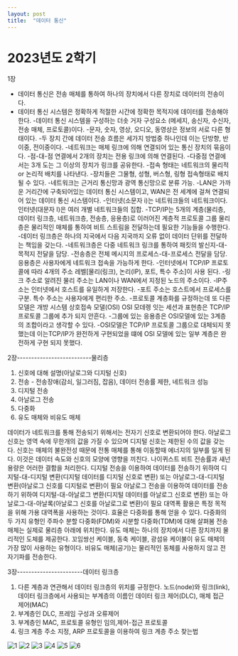 ```yaml
---
layout: post
title:  "데이터 통신"
---
```


# 2023년도 2학기

1장
- 데이터 통신은 전송 매체를 통하여 하나의 장치에서 다른 장치로 데이터의 전송이다. 
- 데이터 통신 시스템은 정확하게 적절한 시간에 정확한 목적지에 데이터를 전송해야 한다. 
-데이터 통신 시스템을 구성하는 더솟 거자 구성요소 (메세지, 송신자, 수신자, 전송 매체, 프로토콜)이다. 
-문자, 숫자, 영상, 오디오, 동영상은 정보의 서로 다른 형태이다. 
-두 장치 간에 데이터 전송 흐름은 세가지 방법중 하나인데 이는 단방향, 반이중, 전이중이다.
-네트워크는 매체 링크에 의해 연결되어 있는 통신 장치의 묶음이다. 
-점-대-점 연결에서 2개의 장치는 전용 링크에 의해 연결된다. 
-다중점 연결에서는 3개 도는 그 이상의 장치가 링크를 공유한다. 
-접속 형태는 네트워크의 물리적 or 논리적 배치를 나타낸다. 
-장치들은 그물형, 성형, 버스형, 링형 접속형태로 배치 될 수 있다.
-네트워크는 근거리 통신망과 광역 통신망으로 분류 가능. 
-LAN은 가까운 거리간에 구축되어있는 데이터 통신 시스템이고, WAN은 전 세계에 걸쳐 연결되어 있는 데이터 통신 시스템이다. 
-인터넷(소문자 i)는 네트워크들의 네트워크이다. 인터넷(대문자 I)은 여러 개별 네트워크들의 집합.
-TCP/IP는 5개의 계층(물리층, 데이터 링크층, 네트워크층, 전송층, 응용층)로 이러어진 계층적 프로토콜 그룹 물리층은 물리적인 매체를 통하여 비트 스트림을 전달하는데 필요한 기능들을 수행한다. 
-데이터 링크층은 하나의 지국에서 다음 지국까지 오류 없이 데이터 단위를 전달하는 책임을 갖는다. 
-네트워크층은 다중 네트워크 링크를 통하여 패킷의 발신지-대-목적지 전달을 담당. 
-전송층은 전체 메시지의 프로세스-대-프로세스 전달을 담당. 응용층은 사용자에게 네트워크 접속을 가능하게 한다. 
-인터넷에서 TCP/IP 프로토콜에 따라 4개의 주소 레벨[물리(링크), 논리(IP), 포트, 특수 주소]이 사용 된다. 
-링크 주소로 알려진 물리 주소는 LAN이나 WAN에서 지정된 노드의 주소이다. 
-IP주소는 인터넷에서 호스트를 유일하게 저장한다. 
-포트 주소는 호스트에서 프로세스를 구분. 특수 주소는 사용자에게 편리한 주소.
-프로토콜 계층화를 규정하는데 또 다른 모델은 개방 시스템 상호접속 모댈(OSI) OSI 모데렝 잇는 세션과 표현층은 TCP/IP 프로토콜 그룹에 추가 되지 안흔다. 
-그룹에 있는 응용층은 OSI모델에 있는 3계층의 조합이라고 생각할 수 있다. 
-OSI모델은 TCP/IP 프로토콜 그룹으로 대체되지 못했는데 이는TCP/IP가 완전하게 구현되었을 떄에 OSI 모델에 있는 일부 계층은 완전하게 구현 되지 못했다.

2장--------------------------물리층
1. 신호에 대해 설명(아날로그와 디지털 신호)
2. 전송 - 전송장애(감쇠, 일그러짐, 잡음), 데이터 전송률 제한, 네트워크 성능
3. 디지털 전송
4. 아날로그 전송
5. 다중화
6. 유도 매체와 비유도 매체

데이터가 네트워크를 통해 전송되기 위해서는 전자기 신호로 변환되어야 한다. 
아날로그 신호는 영역 속에 무한개의 값을 가질 수 있으며 디지털 신호는 제한된 수의 값을 갖는다. 
신호는 매체의 불완전성 때문에 전통 매체를 통해 이동할때 에너지의 일부를 일게 된다.
이것은 데이터 속도와 신호의 모양에 영향을 끼친다. 
나이퀴스트 비트 전송률과 섀넌 용량은 어러한 결함을 처리한다.
디지털 전송을 이용하여 데이터를 전송하기 위하여 디지털-대-디지털 변환(디지털 데이터를 디지털 신호로 변환) 또는 아날로그-대-디지털 변환(아날로그 신호를 디지털로 변환)이 필요
아날로그 전송을 이용하여 데이터를 전송하기 위하여 디지털-대-아날로그 변환(디지털 데이터를 아날로그 신호로 변환) 또는 아날로그-대-아날록(아날로그 신호를 아날로그로 변환)이 필요
대역폭 활용은 특정 목적을 위해 가용 대역폭을 사용하는 것이다. 효율은 다중화를 통해 얻을 수 있다. 
다중화의 두 가지 유형인 주파수 분할 다중화(FDM)와 시분할 다중화(TDM)에 대해 살펴봄
전송 매체는 실제로 물리층 아래에 위치한다. 
유도 매체는 하나의 장치에서 다른 장치까지 물리적인 도체를 제공한다. 
꼬임쌍선 케이블, 동축 케이블, 광섬유 케이불이 유도 매체의 가장 많이 사용하는 유형이다. 비유도 매체(공기)는 물리적인 동체를 사용하지 않고 전자기파를 전송한다.

3장-----------------------데이터 링크층
1. 다른 계층과 연관해서 데이터 링크층의 위치를 규정한다. 노드(node)와 링크(link), 데이터 링크층에서 사용되는 부계층의 이름인 데이터 링크 제어(DLC), 매체 접근 제어(MAC)
2. 부계층인 DLC, 프레임 구성과 오류제어
3. 부계층인 MAC, 프로토콜 유형인 임의,제어-접근 프로토콜
4. 링크 계층 주소 지정, ARP 프로토콜을 이용하여 링크 계층 주소 찾는법
   
![1](https://github.com/user-attachments/assets/54f399c6-c99b-4d02-a628-870603c89434)
![2](https://github.com/user-attachments/assets/22a61da5-37ee-4aa6-8089-ad8b94478530)
![3](https://github.com/user-attachments/assets/bf7706cc-77f2-48f0-8641-691e10228a38)
![4](https://github.com/user-attachments/assets/801012b6-00c4-4b71-8ea5-9548d3edbb11)
![5](https://github.com/user-attachments/assets/cab3428e-c0e1-4ad5-9a07-fca71a2c5234)
![6](https://github.com/user-attachments/assets/1c082f0f-4315-42c7-957c-b384e6b789ca)
